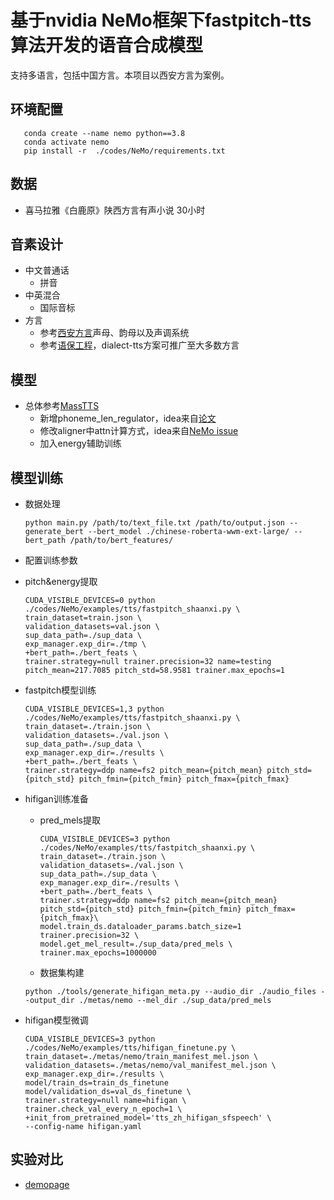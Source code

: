 # 基于nvidia NeMo框架下fastpitch-tts算法开发的语音合成模型
支持多语言，包括中国方言。本项目以西安方言为案例。
## 环境配置
```
   conda create --name nemo python==3.8
   conda activate nemo
   pip install -r  ./codes/NeMo/requirements.txt
```

## 数据
- 喜马拉雅《白鹿原》陕西方言有声小说 30小时

## 音素设计
- 中文普通话
  - 拼音
- 中英混合
  - 国际音标
- 方言
  - 参考[西安方言](https://humanum.arts.cuhk.edu.hk/Lexis/lexi-mf/dialectIndex.php?point=A)声母、韵母以及声调系统
  - 参考[语保工程](https://zhongguoyuyan.cn/)，dialect-tts方案可推广至大多数方言
  
## 模型
- 总体参考[MassTTS](https://github.com/anyvoiceai/MassTTS/)
  - 新增phoneme_len_regulator，idea来自[论文](https://arxiv.org/abs/2110.07192)
  - 修改aligner中attn计算方式，idea来自[NeMo issue](https://github.com/NVIDIA/NeMo/pull/6806)
  - 加入energy辅助训练

## 模型训练
- 数据处理

  ```
  python main.py /path/to/text_file.txt /path/to/output.json --generate_bert --bert_model ./chinese-roberta-wwm-ext-large/ --bert_path /path/to/bert_features/
  ```

- 配置训练参数

- pitch&energy提取
    ```
    CUDA_VISIBLE_DEVICES=0 python ./codes/NeMo/examples/tts/fastpitch_shaanxi.py \
    train_dataset=train.json \
    validation_datasets=val.json \
    sup_data_path=./sup_data \
    exp_manager.exp_dir=./tmp \
    +bert_path=./bert_feats \
    trainer.strategy=null trainer.precision=32 name=testing pitch_mean=217.7085 pitch_std=58.9581 trainer.max_epochs=1
    ```

- fastpitch模型训练
    ```
    CUDA_VISIBLE_DEVICES=1,3 python ./codes/NeMo/examples/tts/fastpitch_shaanxi.py \
    train_dataset=./train.json \
    validation_datasets=./val.json \
    sup_data_path=./sup_data \
    exp_manager.exp_dir=./results \
    +bert_path=./bert_feats \
    trainer.strategy=ddp name=fs2 pitch_mean={pitch_mean} pitch_std={pitch_std} pitch_fmin={pitch_fmin} pitch_fmax={pitch_fmax}
    ```

- hifigan训练准备

  - pred_mels提取
  
    ```
    CUDA_VISIBLE_DEVICES=3 python ./codes/NeMo/examples/tts/fastpitch_shaanxi.py \
    train_dataset=./train.json \
    validation_datasets=./val.json \
    sup_data_path=./sup_data \
    exp_manager.exp_dir=./results \
    +bert_path=./bert_feats \
    trainer.strategy=ddp name=fs2 pitch_mean={pitch_mean} pitch_std={pitch_std} pitch_fmin={pitch_fmin} pitch_fmax={pitch_fmax}\
    model.train_ds.dataloader_params.batch_size=1 trainer.precision=32 \
    model.get_mel_result=./sup_data/pred_mels \
    trainer.max_epochs=1000000
    ```

   - 数据集构建
   
    ```
    python ./tools/generate_hifigan_meta.py --audio_dir ./audio_files --output_dir ./metas/nemo --mel_dir ./sup_data/pred_mels
    ```


- hifigan模型微调
    ```
    CUDA_VISIBLE_DEVICES=3 python ./codes/NeMo/examples/tts/hifigan_finetune.py \
    train_dataset=./metas/nemo/train_manifest_mel.json \
    validation_datasets=./metas/nemo/val_manifest_mel.json \
    exp_manager.exp_dir=./results \
    model/train_ds=train_ds_finetune model/validation_ds=val_ds_finetune \
    trainer.strategy=null name=hifigan \
    trainer.check_val_every_n_epoch=1 \
    +init_from_pretrained_model='tts_zh_hifigan_sfspeech' \
    --config-name hifigan.yaml
    ```
 
## 实验对比
 - [demopage](https://saltedslark.github.io/)

